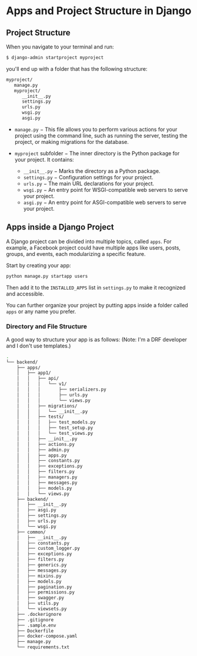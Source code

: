# Apps and Project Structure in Django

## Project Structure

When you navigate to your terminal and run:

```sh
$ django-admin startproject myproject
```

you'll end up with a folder that has the following structure:

```sh
myproject/
   manage.py
   myproject/
      __init__.py
      settings.py
      urls.py
      wsgi.py
      asgi.py
```

- `manage.py` − This file allows you to perform various actions for your project using the command line, such as running the server, testing the project, or making migrations for the database.

- `myproject` subfolder − The inner directory is the Python package for your project. It contains:
  - `__init__.py` − Marks the directory as a Python package.
  - `settings.py` − Configuration settings for your project.
  - `urls.py` − The main URL declarations for your project.
  - `wsgi.py` − An entry point for WSGI-compatible web servers to serve your project.
  - `asgi.py` − An entry point for ASGI-compatible web servers to serve your project.

## Apps inside a Django Project

A Django project can be divided into multiple topics, called `apps`. For example, a Facebook project could have multiple apps like users, posts, groups, and events, each modularizing a specific feature.

Start by creating your app:

```sh
python manage.py startapp users
```

Then add it to the `INSTALLED_APPS` list in `settings.py` to make it recognized and accessible.

You can further organize your project by putting apps inside a folder called `apps` or any name you prefer.

### Directory and File Structure

A good way to structure your app is as follows:
(Note: I'm a DRF developer and I don't use templates.)

```sh
.
└── backend/
    ├── apps/
    │   ├── app1/
    │   │   ├── api/
    │   │   │   └── v1/
    │   │   │       ├── serializers.py
    │   │   │       ├── urls.py
    │   │   │       └── views.py
    │   │   ├── migrations/
    │   │   │   └── __init__.py
    │   │   ├── tests/
    │   │   │   ├── test_models.py
    │   │   │   ├── test_setup.py
    │   │   │   └── test_views.py
    │   │   ├── __init__.py
    │   │   ├── actions.py
    │   │   ├── admin.py
    │   │   ├── apps.py
    │   │   ├── constants.py
    │   │   ├── exceptions.py
    │   │   ├── filters.py
    │   │   ├── managers.py
    │   │   ├── messages.py
    │   │   ├── models.py
    │   │   └── views.py
    ├── backend/
    │   ├── __init__.py
    │   ├── asgi.py
    │   ├── settings.py
    │   ├── urls.py
    │   └── wsgi.py
    ├── common/
    │   ├── __init__.py
    │   ├── constants.py
    │   ├── custom_logger.py
    │   ├── exceptions.py
    │   ├── filters.py
    │   ├── generics.py
    │   ├── messages.py
    │   ├── mixins.py
    │   ├── models.py
    │   ├── pagination.py
    │   ├── permissions.py
    │   ├── swagger.py
    │   ├── utils.py
    │   └── viewsets.py
    ├── .dockerignore
    ├── .gitignore
    ├── .sample.env
    ├── Dockerfile
    ├── docker-compose.yaml
    ├── manage.py
    └── requirements.txt
```
